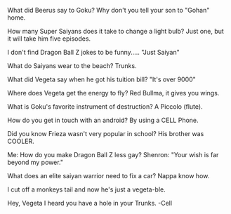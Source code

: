 

What did Beerus say to Goku? Why don't you tell your son to "Gohan" home. 

How many Super Saiyans does it take to change a light bulb? Just one, but it will take him five episodes.

I don't find Dragon Ball Z jokes to be funny..... "Just Saiyan" 

What do Saiyans wear to the beach? Trunks. 

What did Vegeta say when he got his tuition bill? "It's over 9000" 

Where does Vegeta get the energy to fly? Red Bullma, it gives you wings. 

What is Goku's favorite instrument of destruction? A Piccolo (flute). 

How do you get in touch with an android? By using a CELL Phone. 

Did you know Frieza wasn't very popular in school? His brother was COOLER. 

Me: How do you make Dragon Ball Z less gay? Shenron: "Your wish is far beyond my power." 

What does an elite saiyan warrior need to fix a car? Nappa know how. 

I cut off a monkeys tail and now he's just a vegeta-ble. 

Hey, Vegeta I heard you have a hole in your Trunks. -Cell 
